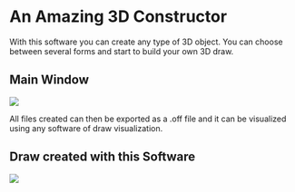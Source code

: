 # An Amazing 3D Constructor

With this software you can create any type of 3D object. You can choose between several forms and start to build your own 3D draw.
## Main Window 

![](https://github.com/jaimedantas/constructor/blob/master/Captura_de_tela-15.png)

All files created can then be exported as a .off file and it can be visualized using any software of draw visualization.

## Draw created with this Software
![](https://github.com/jaimedantas/constructor/blob/master/boneco.png)
